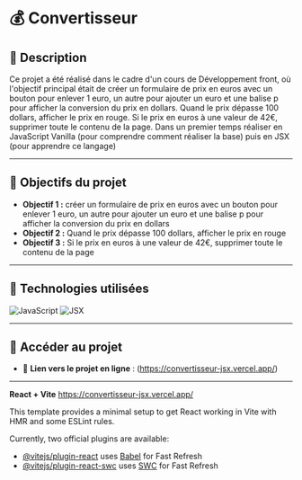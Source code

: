 # :moneybag: Convertisseur

## 📝 Description  
Ce projet a été réalisé dans le cadre d'un cours de Développement front, où l'objectif principal était de créer un formulaire de prix en euros avec un bouton pour enlever 1 euro, un autre pour ajouter un euro et une balise p
pour afficher la conversion du prix en dollars. Quand le prix dépasse 100 dollars, afficher le prix en rouge. Si le prix en euros à une valeur de 42€, supprimer toute le contenu de la page. Dans un premier temps réaliser en JavaScript Vanilla (pour comprendre comment réaliser la base) puis en JSX (pour apprendre ce langage)

---

## 🎯 Objectifs du projet  
- **Objectif 1 :** créer un formulaire de prix en euros avec un bouton pour enlever 1 euro, un autre pour ajouter un euro et une balise p
pour afficher la conversion du prix en dollars
- **Objectif 2 :** Quand le prix dépasse 100 dollars, afficher le prix en rouge
- **Objectif 3 :** Si le prix en euros à une valeur de 42€, supprimer toute le contenu de la page

---

## 🚀 Technologies utilisées  
<img src="https://img.shields.io/badge/JavaScript-F7DF1E?style=for-the-badge&logo=javascript&logoColor=black" alt="JavaScript" />
<img src="https://img.shields.io/badge/JSX-61DAFB?style=for-the-badge&logo=react&logoColor=black" alt="JSX" />

---

## 📎 Accéder au projet  
- 🔗 **Lien vers le projet en ligne** : (https://convertisseur-jsx.vercel.app/) 

---

**React + Vite**
https://convertisseur-jsx.vercel.app/

This template provides a minimal setup to get React working in Vite with HMR and some ESLint rules.

Currently, two official plugins are available:

- [@vitejs/plugin-react](https://github.com/vitejs/vite-plugin-react/blob/main/packages/plugin-react/README.md) uses [Babel](https://babeljs.io/) for Fast Refresh
- [@vitejs/plugin-react-swc](https://github.com/vitejs/vite-plugin-react-swc) uses [SWC](https://swc.rs/) for Fast Refresh

